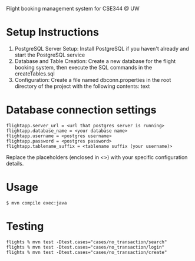 Flight booking management system for CSE344 @ UW

# Setup Instructions
1. PostgreSQL Server Setup: Install PostgreSQL if you haven't already and start the PostgreSQL service
2. Database and Table Creation: Create a new database for the flight booking system, then execute the SQL commands in the createTables.sql
3. Configuration: Create a file named dbconn.properties in the root directory of the project with the following contents:
text
# Database connection settings
    flightapp.server_url = <url that postgres server is running>
    flightapp.database_name = <your database name>
    flightapp.username = <postgres username>
    flightapp.password = <postgres password>
    flightapp.tablename_suffix = <tablename suffix (your username)>
Replace the placeholders (enclosed in <>) with your specific configuration details.

# Usage
    $ mvn compile exec:java

# Testing
    flights % mvn test -Dtest.cases="cases/no_transaction/search"
    flights % mvn test -Dtest.cases="cases/no_transaction/login"
    flights % mvn test -Dtest.cases="cases/no_transaction/create"
